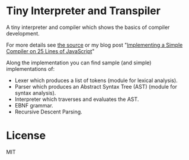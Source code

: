 # Tiny Interpreter and Transpiler

A tiny interpreter and compiler which shows the basics of compiler development.

For more details see [the source](./tiny.js) or my blog post "[Implementing a Simple Compiler on 25 Lines of JavaScript](http://blog.mgechev.com/2017/09/16/developing-simple-interpreter-transpiler-compiler-tutorial/)"

Along the implementation you can find sample (and simple) implementations of:

- Lexer which produces a list of tokens (module for lexical analysis).
- Parser which produces an Abstract Syntax Tree (AST) (module for syntax analysis).
- Interpreter which traverses and evaluates the AST.
- EBNF grammar.
- Recursive Descent Parsing.

# License

MIT

